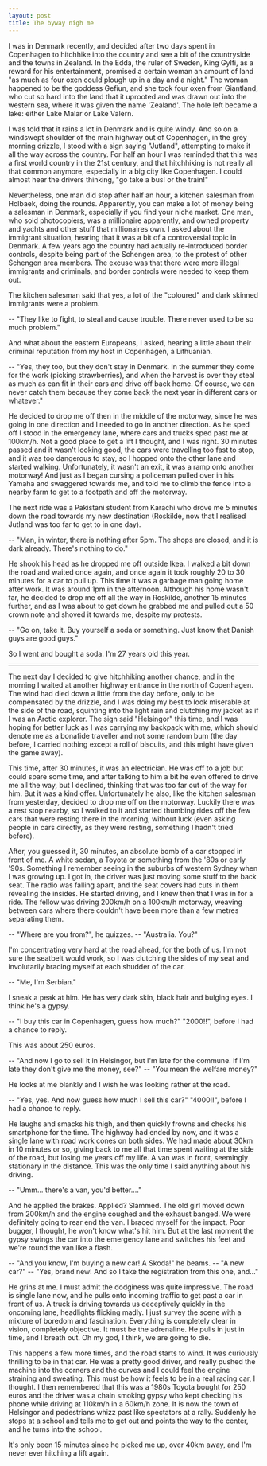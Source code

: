 ```yaml
---
layout: post
title: The byway nigh me
---
```


I was in Denmark recently, and decided after two days spent in Copenhagen to hitchhike into the country and see a bit of the countryside and the towns in Zealand. In the Edda, the ruler of Sweden, King Gylfi, as a reward for his entertainment, promised a certain woman an amount of land "as much as four oxen could plough up in a day and a night." The woman happened to be the goddess Gefiun, and she took four oxen from Giantland, who cut so hard into the land that it uprooted and was drawn out into the western sea, where it was given the name 'Zealand'. The hole left became a lake: either Lake Malar or Lake Valern.

I was told that it rains a lot in Denmark and is quite windy. And so on a windswept shoulder of the main highway out of Copenhagen, in the grey morning drizzle, I stood with a sign saying "Jutland", attempting to make it all the way across the country. For half an hour I was reminded that this was a first world country in the 21st century, and that hitchhiking is not really all that common anymore, especially in a big city like Copenhagen. I could almost hear the drivers thinking, "go take a bus! or the train!"

Nevertheless, one man did stop after half an hour, a kitchen salesman from Holbaek, doing the rounds. Apparently, you can make a lot of money being a salesman in Denmark, especially if you find your niche market. One man, who sold photocopiers, was a millionaire apparently, and owned property and yachts and other stuff that millionaires own. I asked about the immigrant situation, hearing that it was a bit of a controversial topic in Denmark. A few years ago the country had actually re-introduced border controls, despite being part of the Schengen area, to the protest of other Schengen area members. The excuse was that there were more illegal immigrants and criminals, and border controls were needed to keep them out.

The kitchen salesman said that yes, a lot of the "coloured" and dark skinned immigrants were a problem.

-- "They like to fight, to steal and cause trouble. There never used to be so much problem."

And what about the eastern Europeans, I asked, hearing a little about their criminal reputation from my host in Copenhagen, a Lithuanian.

-- "Yes, they too, but they don't stay in Denmark. In the summer they come for the work (picking strawberries), and when the harvest is over they steal as much as can fit in their cars and drive off back home. Of course, we can never catch them because they come back the next year in different cars or whatever."

He decided to drop me off then in the middle of the motorway, since he was going in one direction and I needed to go in another direction. As he sped off I stood in the emergency lane, where cars and trucks sped past me at 100km/h. Not a good place to get a lift I thought, and I was right. 30 minutes passed and it wasn't looking good, the cars were travelling too fast to stop, and it was too dangerous to stay, so I hopped onto the other lane and started walking. Unfortunately, it wasn't an exit, it was a ramp onto another motorway! And just as I began cursing a policeman pulled over in his Yamaha and swaggered towards me, and told me to climb the fence into a nearby farm to get to a footpath and off the motorway.

The next ride was a Pakistani student from Karachi who drove me 5 minutes down the road towards my new destination (Roskilde, now that I realised Jutland was too far to get to in one day).

-- "Man, in winter, there is nothing after 5pm. The shops are closed, and it is dark already. There's nothing to do."

He shook his head as he dropped me off outside Ikea. I walked a bit down the road and waited once again, and once again it took roughly 20 to 30 minutes for a car to pull up. This time it was a garbage man going home after work. It was around 1pm in the afternoon. Although his home wasn't far, he decided to drop me off all the way in Roskilde, another 15 minutes further, and as I was about to get down he grabbed me and pulled out a 50 crown note and shoved it towards me, despite my protests.

-- "Go on, take it. Buy yourself a soda or something. Just know that Danish guys are good guys."

So I went and bought a soda. I'm 27 years old this year.
  
  
---
  
  
The next day I decided to give hitchhiking another chance, and in the morning I waited at another highway entrance in the north of Copenhagen. The wind had died down a little from the day before, only to be compensated by the drizzle, and I was doing my best to look miserable at the side of the road, squinting into the light rain and clutching my jacket as if I was an Arctic explorer. The sign said "Helsingor" this time, and I was hoping for better luck as I was carrying my backpack with me, which should denote me as a bonafide traveller and not some random bum (the day before, I carried nothing except a roll of biscuits, and this might have given the game away).

This time, after 30 minutes, it was an electrician. He was off to a job but could spare some time, and after talking to him a bit he even offered to drive me all the way, but I declined, thinking that was too far out of the way for him. But it was a kind offer. Unfortunately he also, like the kitchen salesman from yesterday, decided to drop me off on the motorway. Luckily there was a rest stop nearby, so I walked to it and started thumbing rides off the few cars that were resting there in the morning, without luck (even asking people in cars directly, as they were resting, something I hadn't tried before).

After, you guessed it, 30 minutes, an absolute bomb of a car stopped in front of me. A white sedan, a Toyota or something from the '80s or early '90s. Something I remember seeing in the suburbs of western Sydney when I was growing up. I got in, the driver was just moving some stuff to the back seat. The radio was falling apart, and the seat covers had cuts in them revealing the insides. He started driving, and I knew then that I was in for a ride. The fellow was driving 200km/h on a 100km/h motorway, weaving between cars where there couldn't have been more than a few metres separating them.

-- "Where are you from?", he quizzes.
-- "Australia. You?"

I'm concentrating very hard at the road ahead, for the both of us. I'm not sure the seatbelt would work, so I was clutching the sides of my seat and involutarily bracing myself at each shudder of the car.

-- "Me, I'm Serbian."

I sneak a peak at him. He has very dark skin, black hair and bulging eyes. I think he's a gypsy.

-- "I buy this car in Copenhagen, guess how much?" "2000!!", before I had a chance to reply.

This was about 250 euros.

-- "And now I go to sell it in Helsingor, but I'm late for the commune. If I'm late they don't give me the money, see?"
-- "You mean the welfare money?"

He looks at me blankly and I wish he was looking rather at the road.

-- "Yes, yes. And now guess how much I sell this car?" "4000!!", before I had a chance to reply.

He laughs and smacks his thigh, and then quickly frowns and checks his smartphone for the time. The highway had ended by now, and it was a single lane with road work cones on both sides. We had made about 30km in 10 minutes or so, giving back to me all that time spent waiting at the side of the road, but losing me years off my life. A van was in front, seemingly stationary in the distance. This was the only time I said anything about his driving.

-- "Umm... there's a van, you'd better...."

And he applied the brakes. Applied? Slammed. The old girl moved down from 200km/h and the engine coughed and the exhaust banged. We were definitely going to rear end the van. I braced myself for the impact. Poor bugger, I thought, he won't know what's hit him. But at the last moment the gypsy swings the car into the emergency lane and switches his feet and we're round the van like a flash.

-- "And you know, I'm buying a new car! A Skoda!" he beams.
-- "A new car?"
-- "Yes, brand new! And so I take the registration from this one, and..."

He grins at me. I must admit the dodginess was quite impressive. The road is single lane now, and he pulls onto incoming traffic to get past a car in front of us. A truck is driving towards us deceptively quickly in the oncoming lane, headlights flicking madly. I just survey the scene with a mixture of boredom and fascination. Everything is completely clear in vision, completely objective. It must be the adrenaline. He pulls in just in time, and I breath out. Oh my god, I think, we are going to die.

This happens a few more times, and the road starts to wind. It was curiously thrilling to be in that car. He was a pretty good driver, and really pushed the machine into the corners and the curves and I could feel the engine straining and sweating. This must be how it feels to be in a real racing car, I thought. I then remembered that this was a 1980s Toyota bought for 250 euros and the driver was a chain smoking gypsy who kept checking his phone while driving at 110km/h in a 60km/h zone. It is now the town of Helsingor and pedestrians whizz past like spectators at a rally. Suddenly he stops at a school and tells me to get out and points the way to the center, and he turns into the school.

It's only been 15 minutes since he picked me up, over 40km away, and I'm never ever hitching a lift again.
